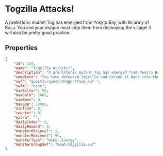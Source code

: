 # Togzilla Attacks!

A prehistoric mutant Tog has emerged from Yokyto Bay, with its army of Kaiju. You and your dragon must stop them from destroying the village! It will also be pretty good practice.

## Properties

```json
{
    "id": 134,
    "name": "Togzilla Attacks!",
    "description": "A prehistoric mutant Tog has emerged from Yokyto Bay, with its army of Kaiju. You and your dragon must stop them from destroying the village! It will also be pretty good practice.",
    "complete": "You have defeated Togzilla and driven it back into the sea, and the battle practice has helped your dragon develop its abilities further!",
    "swf": "quests\/quest-DragonTrain.swf ",
    "swfX": "none",
    "maxSilver": 99,
    "maxGold": 2000,
    "maxGems": 0,
    "maxExp": 50000,
    "minTime": 0,
    "counter": 0,
    "extra": "",
    "dailyIndex": 0,
    "dailyReward": 0,
    "monsterMinLevel": 1,
    "monsterMaxLevel": 99,
    "monsterType": "Water,Energy",
    "monsterGroupSwf": "mset-togzilla.swf"
}
```


